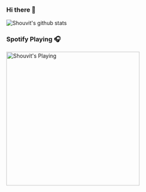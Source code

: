 ### Hi there 👋

<!--
**shaw8wit/shaw8wit** is a ✨ _special_ ✨ repository because its `README.md` (this file) appears on your GitHub profile.

Here are some ideas to get you started:

- 🔭 I’m currently working on ...
- 🌱 I’m currently learning ...
- 👯 I’m looking to collaborate on ...
- 🤔 I’m looking for help with ...
- 💬 Ask me about ...
- 📫 How to reach me: ...
- 😄 Pronouns: ...
- ⚡ Fun fact: ...
-->
![Shouvit's github stats](https://github-readme-stats.vercel.app/api?username=shaw8wit&show_icons=true&theme=merko)

### Spotify Playing 🎧
[<img src="https://novatorem.shaw8wit.vercel.app/api/spotify-playing" alt="Shouvit's Playing" width="350" />](https://open.spotify.com/user/b96c901d2572426fa23b8ba24be14350)
